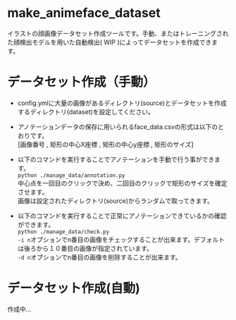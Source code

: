 # make_animeface_dataset
イラストの顔画像データセット作成ツールです。手動、またはトレーニングされた顔検出モデルを用いた自動検出( WIP )によってデータセットを作成できます。

# データセット作成（手動）
- config.ymlに大量の画像があるディレクトリ(source)とデータセットを作成するディレクトリ(dataset)を設定してください。

- アノテーションデータの保存に用いられるface_data.csvの形式は以下のとおりです。  
  [画像番号 , 矩形の中心X座標 , 矩形の中心y座標 , 矩形のサイズ]

- 以下のコマンドを実行することでアノテーションを手動で行う事ができます。   
`python ./manage_data/annotation.py`  
中心点を一回目のクリックで決め、二回目のクリックで矩形のサイズを確定させます。  
画像は設定されたディレクトリ(source)からランダムで取ってきます。

- 以下のコマンドを実行することで正常にアノテーションできているかの確認ができます。   
`python ./manage_data/check.py`  
`-i n`オプションでn番目の画像をチェックすることが出来ます。デフォルトは後ろから１０番目の画像が指定されています。  
`-d n`オプションでn番目の画像を削除することが出来ます。

# データセット作成(自動)
作成中...
  

